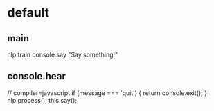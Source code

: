 # default

## main

nlp.train
console.say "Say something!"

## console.hear

// compiler=javascript
if (message === 'quit') {
return console.exit();
}
nlp.process();
this.say();
